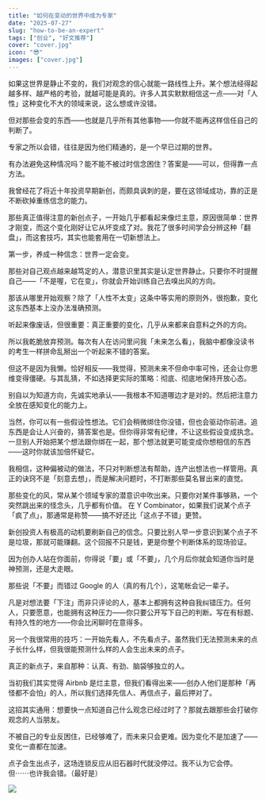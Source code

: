 ```yaml
---
title: "如何在变动的世界中成为专家"
date: "2025-07-27"
slug: "how-to-be-an-expert"
tags: ["创业", "好文推荐"]
cover: "cover.jpg"
icon: "😎"
images: ["cover.jpg"]
---
```

如果这世界是静止不变的，我们对观念的信心就能一路线性上升。某个想法经得起越多样、越严格的考验，就越可能是真的。许多人其实默默相信这一点——对「人性」这种变化不大的领域来说，这么想或许没错。



但对那些会变的东西——也就是几乎所有其他事物——你就不能再这样信任自己的判断了。



专家之所以会错，往往是因为他们精通的，是一个早已过期的世界。



有办法避免这种情况吗？能不能不被过时信念困住？答案是——可以，但得靠一点方法。



我曾经花了将近十年投资早期新创，而颇具讽刺的是，要在这领域成功，靠的正是不断砍掉重练信念的能力。



那些真正值得注意的新创点子，一开始几乎都看起来像烂主意，原因很简单：世界才刚变，而这个变化刚好让它从坏变成了对。我花了很多时间学会分辨这种「翻盘」，而这套技巧，其实也能套用在一切新想法上。



第一步，养成一种信念：世界一定会变。



那些对自己观点越来越笃定的人，潜意识里其实是认定世界静止。只要你不时提醒自己——「不是喔，它在变」，你就会开始训练自己去嗅出风的方向。



那该从哪里开始观察？除了「人性不太变」这条中等实用的原则外，很抱歉，变化这东西基本上没办法准确预测。



听起来像废话，但很重要：真正重要的变化，几乎从来都来自意料之外的方向。



所以我乾脆放弃预测。每次有人在访问里问我「未来怎么看」，我脑中都像没读书的考生一样拼命乱掰出一个听起来不错的答案。



但这不是因为我懒。恰好相反——我觉得，预测未来不但命中率可怜，还会让你思维变得僵硬。与其乱猜，不如选择更实际的策略：彻底、彻底地保持开放心态。



别自以为知道方向，先诚实地承认——我根本不知道哪边才是对的。然后把注意力全放在感知变化的能力上。



当然，你可以有一些假设性想法。它们会稍微绑住你没错，但也会驱动你前进。追东西是会让人兴奋的，猜答案也是。但你得非常有纪律，不让这些假设变成执念。
一旦别人开始把某个想法跟你绑在一起，那个想法就更可能变成你想相信的东西——这时你就该加倍怀疑它。



我相信，这种偏被动的做法，不只对判断想法有帮助，连产出想法也一样管用。真正的诀窍不是「刻意去想」，而是解决问题时，不打断那些莫名冒出来的直觉。



那些变化的风，常从某个领域专家的潜意识中吹出来。只要你对某件事够熟，一个突然跳出来的怪念头，几乎都有价值。
在 Y Combinator，如果我们说某个点子「疯了点」，那通常是称赞——搞不好还比「这点子不错」更赞。



新创投资人有极高的动机要刷新自己的信念。只要比别人早一步意识到某个点子不是垃圾，那就可能赚翻。这个回报不只是钱，更是你整个判断体系的现场验证。



因为创办人站在你面前，你得说「要」或「不要」，几个月后你就会知道你当时是神预测，还是大走眼。



那些说「不要」而错过 Google 的人（真的有几个），这笔帐会记一辈子。



凡是对想法要「下注」而非只评论的人，基本上都拥有这种自我纠错压力。任何人，只要愿意，也能拥有这种压力——你只要公开写下自己的判断。写在有标题、有持久性的地方——你会比闲聊时在意得多。



另一个我很常用的技巧：一开始先看人，不先看点子。虽然我们无法预测未来的点子长什么样，但我很能预测什么样的人会生出未来的点子。



真正的新点子，来自那种：认真、有劲、脑袋够独立的人。



当初我们其实觉得 Airbnb 是烂主意，但我们看得出来——创办人他们是那种「再怪都不会怕」的人，所以我们选择先信人、再信点子，最后押对了。



这招其实通用：想要快一点知道自己什么观念已经过时了？那就去跟那些会打破你观念的人当朋友。



不被自己的专业反困住，已经够难了，而未来只会更难。因为变化不是加速了——变化一直都在加速。



点子会生出点子，这场连锁反应从旧石器时代就没停过。我不认为它会停。
但⋯⋯也许我会错。（最好是）




![](https://prod-files-secure.s3.us-west-2.amazonaws.com/112d0858-5090-4d34-a606-b75eb8d65fd2/46476355-9cf3-4e99-9b7a-3531bc426380/1000202064.png?X-Amz-Algorithm=AWS4-HMAC-SHA256&X-Amz-Content-Sha256=UNSIGNED-PAYLOAD&X-Amz-Credential=ASIAZI2LB466R5YIFPCM%2F20251031%2Fus-west-2%2Fs3%2Faws4_request&X-Amz-Date=20251031T111144Z&X-Amz-Expires=3600&X-Amz-Security-Token=IQoJb3JpZ2luX2VjEEoaCXVzLXdlc3QtMiJGMEQCIAfoHmkYClSFKskTFW8AXJvVkSIypsOQfQABxbazRw6rAiAgkozC6IjqTCoOPHTaiPjJTOz2A3%2FDkr7BTNu9qovbUCr%2FAwgTEAAaDDYzNzQyMzE4MzgwNSIMaIktXR9tma1o3xIuKtwDsA2auhtaIqOGZemAMQ%2Bm7Ww8iKaXmzcBTHwGygeZ%2Be0UCb5ba8JkZFGInum6%2FK6bKQZosgF0%2BD230l4QxgJ0ojatkzxSo3bsQiUp%2Br%2B71Z2EyD40ZylW8%2FfsqjONgs1H049Rryh5VslzCwxPUczLtn9xNEEdHYobpOlaA9uY38dCqb06zm4u9GtFIGOE5Cpq12rJgddUvV%2FrsavF4FXRTXIHrFADU0WLBj6Au6IuSW1PdvAWRMn3HJU11lATODGc5ZT4J0XqkRlaSOtS%2Bp7SVC3u2OZGOKZhDxQGzEe5ojfvioPaXI4psm660XL%2FRJbA%2BIQnoL6rAcOGJ8RdyqqLsZi00fFHMqEsR4PDkWXRssD3HJ2w%2FDJdVZ4Id3cSsUuRcxdBG1uaJ3VYsqVpWX9u70d%2F2%2Fu9bYVD53l6XDHWjgugqm0MOAgVDVlqmLfK1NUjowzIOcvr6zFK9uQfIRbCsGzPO7oewgAJ7Z0Y3PprGjobRs%2Bym56YTPoedNgjBdQFUe6c5BiTmtaL4xvjySgfC07ITrMKJsTYDxTkZydEv8b0kgxVMFm3TuLvd%2FD2UYwx%2B7lTWlc6h8MD5bwM%2BDtxZcAQdv8dmddzjOVx5q0RcVJcMT%2BqUv6ZAFLjXxYwgZOSyAY6pgEncaa1XZ18RTtzJvob%2FlhMoXFCjr%2FNJdxJgx1lMYjyAZUWuhUBFkyKY2hCCgYFRLgZ6qdFFCr5jI2LbF8TZsKD7%2Fabo7%2FU1kYtORk63GHxfxAOeaR9iAqZJVgjMQj3pnGDlXD078H6yGbJgkVa4JKVvzMVI2d0X%2B0dQCKEmAqNJ8H0u%2Fd3uUOUrPvVbvymfN%2FiW%2Fq1oXn8Qz%2FfX4jNQ8VlUtnTnOPc&X-Amz-Signature=0f10d704dfdf3c7359fa7b32a06702be730e855b12dcd7a16440943655d40c55&X-Amz-SignedHeaders=host&x-amz-checksum-mode=ENABLED&x-id=GetObject)

